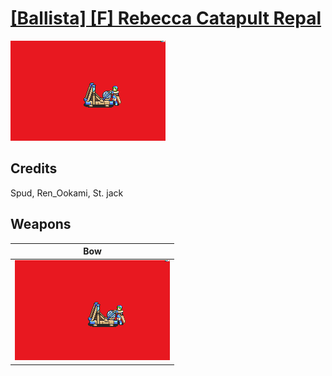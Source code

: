 # [\[Ballista\] \[F\] Rebecca Catapult Repal](./)

<img src="./5.%20Bow%20(Ballista)/Bow_000.png" alt="[Ballista] [F] Rebecca Catapult Repal standing" />

## Credits

Spud, Ren_Ookami, St. jack

## Weapons


|Bow |
|  :---: |
| <img alt="Bow animation" src="./5.%20Bow%20(Ballista)/Bow.gif" /> |
